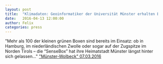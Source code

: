 ```yaml
---
layout: post
title:  "Klimadaten: Geoinformatiker der Universität Münster erhalten Budget für Bürger-Projekt  „SenseBox“"
date:   2016-04-13 12:00:00
author: Felix
categories: press
---
```

"Mehr als 100 der kleinen grünen Boxen sind bereits im Einsatz: ob in Hamburg, im niederländischen Zwolle oder sogar auf der Zugspitze im Norden Tirols – die “SenseBox” hat ihre Heimatstadt Münster längst hinter sich gelassen..."
<a href="http://www.wolbeck-muenster.de/klimadaten-geoinformatiker-der-universitaet-muenster-erhalten-budget-fuer-buerger-projekt-sensebox-2016030710475" target="_blank">"Münster-Wolbeck" 07.03.2016</a>
